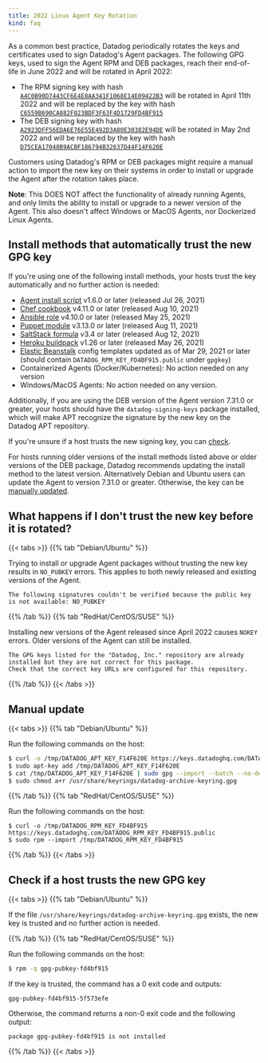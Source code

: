 ```yaml
---
title: 2022 Linux Agent Key Rotation
kind: faq
---
```


As a common best practice, Datadog periodically rotates the keys and certificates used to sign Datadog's Agent packages. The following GPG keys, used to sign the Agent RPM and DEB packages, reach their end-of-life in June 2022 and will be rotated in April 2022:

- The RPM signing key with hash [`A4C0B90D7443CF6E4E8AA341F1068E14E09422B3`][1] will be rotated in April 11th 2022 and will be replaced by the key with hash [`C6559B690CA882F023BDF3F63F4D1729FD4BF915`][2]
- The DEB signing key with hash [`A2923DFF56EDA6E76E55E492D3A80E30382E94DE`][3] will be rotated in May 2nd 2022 and will be replaced by the key with hash [`D75CEA17048B9ACBF186794B32637D44F14F620E`][4]

Customers using Datadog's RPM or DEB packages might require a manual action to import the new key on their systems in order to install or upgrade the Agent after the rotation takes place.

<div class="alert alert-info">
<strong>Note</strong>: This DOES NOT affect the functionality of already running Agents, and only limits the ability to install or upgrade to a newer version of the Agent. This also doesn't affect Windows or MacOS Agents, nor Dockerized Linux Agents.
</div>

## Install methods that automatically trust the new GPG key

If you're using one of the following install methods, your hosts trust the key automatically and no further action is needed:

* [Agent install script][5] v1.6.0 or later (released Jul 26, 2021)
* [Chef cookbook][6] v4.11.0 or later (released Aug 10, 2021)
* [Ansible role][7] v4.10.0 or later (released May 25, 2021)
* [Puppet module][8] v3.13.0 or later (released Aug 11, 2021)
* [SaltStack formula][9] v3.4 or later (released Aug 12, 2021)
* [Heroku buildpack][10] v1.26  or later (released May 26, 2021)
* [Elastic Beanstalk][11] config templates updated as of Mar 29, 2021 or later (should contain `DATADOG_RPM_KEY_FD4BF915.public` under `gpgkey`)
* Containerized Agents (Docker/Kubernetes): No action needed on any version
* Windows/MacOS Agents: No action needed on any version.

Additionally, if you are using the DEB version of the Agent version 7.31.0 or greater, your hosts should have the `datadog-signing-keys` package installed, which will make APT recognize the signature by the new key on the Datadog APT repository.

If you're unsure if a host trusts the new signing key, you can [check](#check-if-a-host-trusts-the-new-gpg-key).

For hosts running older versions of the install methods listed above or older versions of the DEB package, Datadog recommends updating the install method to the latest version. Alternatively Debian and Ubuntu users can update the Agent to version 7.31.0 or greater. Otherwise, the key can be [manually updated](#manual-update).

## What happens if I don't trust the new key before it is rotated?

{{< tabs >}}
{{% tab "Debian/Ubuntu" %}}

Trying to install or upgrade Agent packages without trusting the new key results in `NO_PUBKEY` errors. This applies to both newly released and existing versions of the Agent.

```
The following signatures couldn't be verified because the public key is not available: NO_PUBKEY
```

{{% /tab %}}
{{% tab "RedHat/CentOS/SUSE" %}}

Installing new versions of the Agent released since April 2022 causes `NOKEY` errors. Older versions of the Agent can still be installed.

```
The GPG keys listed for the "Datadog, Inc." repository are already installed but they are not correct for this package.
Check that the correct key URLs are configured for this repository.
```

{{% /tab %}}
{{< /tabs >}}

## Manual update

{{< tabs >}}
{{% tab "Debian/Ubuntu" %}}

Run the following commands on the host:

```bash
$ curl -o /tmp/DATADOG_APT_KEY_F14F620E https://keys.datadoghq.com/DATADOG_APT_KEY_F14F620E.public
$ sudo apt-key add /tmp/DATADOG_APT_KEY_F14F620E
$ cat /tmp/DATADOG_APT_KEY_F14F620E | sudo gpg --import --batch --no-default-keyring --keyring /usr/share/keyrings/datadog-archive-keyring.gpg
$ sudo chmod a+r /usr/share/keyrings/datadog-archive-keyring.gpg
```

{{% /tab %}}
{{% tab "RedHat/CentOS/SUSE" %}}

Run the following commands on the host:

```
$ curl -o /tmp/DATADOG_RPM_KEY_FD4BF915 https://keys.datadoghq.com/DATADOG_RPM_KEY_FD4BF915.public
$ sudo rpm --import /tmp/DATADOG_RPM_KEY_FD4BF915
```

{{% /tab %}}
{{< /tabs >}}

## Check if a host trusts the new GPG key

{{< tabs >}}
{{% tab "Debian/Ubuntu" %}}

If the file `/usr/share/keyrings/datadog-archive-keyring.gpg` exists, the new key is trusted and no further action is needed.

{{% /tab %}}
{{% tab "RedHat/CentOS/SUSE" %}}

Run the following commands on the host:

```bash
$ rpm -q gpg-pubkey-fd4bf915
```

If the key is trusted, the command has a 0 exit code and outputs:

```
gpg-pubkey-fd4bf915-5f573efe
```

Otherwise, the command returns a non-0 exit code and the following output:

```
package gpg-pubkey-fd4bf915 is not installed
```

{{% /tab %}}
{{< /tabs >}}


[1]: https://keys.datadoghq.com/DATADOG_RPM_KEY_E09422B3.public
[2]: https://keys.datadoghq.com/DATADOG_RPM_KEY_FD4BF915.public
[3]: https://keys.datadoghq.com/DATADOG_APT_KEY_382E94DE.public
[4]: https://keys.datadoghq.com/DATADOG_APT_KEY_F14F620E.public
[5]: https://s3.amazonaws.com/dd-agent/scripts/install_script.sh
[6]: https://github.com/DataDog/chef-datadog
[7]: https://github.com/DataDog/ansible-datadog
[8]: https://github.com/DataDog/puppet-datadog-agent
[9]: https://github.com/DataDog/datadog-formula
[10]: https://github.com/DataDog/heroku-buildpack-datadog
[11]: https://docs.datadoghq.com/integrations/amazon_elasticbeanstalk

